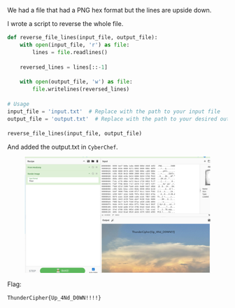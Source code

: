 We had a file that had a PNG hex format but the lines are upside down.

I wrote a script to reverse the whole file.

```python
def reverse_file_lines(input_file, output_file):
    with open(input_file, 'r') as file:
        lines = file.readlines()
    
    reversed_lines = lines[::-1]
    
    with open(output_file, 'w') as file:
        file.writelines(reversed_lines)

# Usage
input_file = 'input.txt'  # Replace with the path to your input file
output_file = 'output.txt'  # Replace with the path to your desired output file

reverse_file_lines(input_file, output_file)
```

And added the output.txt in `CyberChef`.

<figure><img src="../src/Forensics/Sunset/flag.png"></figure>

Flag:
```
ThunderCipher{Up_4Nd_D0WN!!!!}
```